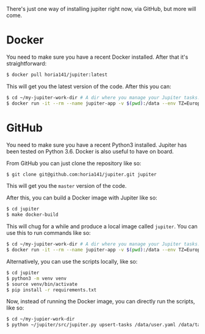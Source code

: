 There's just one way of installing jupiter right now, via GitHub, but more will come.

# Docker

You need to make sure you have a recent Docker installed. After that it's straightforward:

```bash
$ docker pull horia141/jupiter:latest
```

This will get you the latest version of the code. After this you can:

```bash
$ cd ~/my-jupiter-work-dir # A dir where you manage your Jupiter tasks.
$ docker run -it --rm --name jupiter-app -v $(pwd):/data --env TZ=Europe/Bucharest horia141/jupiter:latest upsert-tasks /data/user.yaml /data/tasks-work.yaml
```

# GitHub

You need to make sure you have a recent Python3 installed. Jupiter has been tested on Python 3.6. Docker is also useful to have on board.

From GitHub you can just clone the repository like so:

```bash
$ git clone git@github.com:horia141/jupiter.git jupiter
```

This will get you the `master` version of the code.

After this, you can build a Docker image with Jupiter like so:

```bash
$ cd jupiter
$ make docker-build
```

This will chug for a while and produce a local image called `jupiter`. You can use this to run commands like so:

```bash
$ cd ~/my-jupiter-work-dir # A dir where you manage your Jupiter tasks.
$ docker run -it --rm --name jupiter-app -v $(pwd):/data --env TZ=Europe/Bucharest jupiter upsert-tasks /data/user.yaml /data/tasks-work.yaml
```

Alternatively, you can use the scripts locally, like so:

```bash
$ cd jupiter
$ python3 -m venv venv
$ source venv/bin/activate
$ pip install -r requirements.txt
```

Now, instead of running the Docker image, you can directly run the scripts, like so:

```bash
$ cd ~/my-jupier-work-dir
$ python ~/jupiter/src/jupiter.py upsert-tasks /data/user.yaml /data/tasks-work.yaml
```
